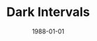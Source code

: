 ---
discogs_id: 617835
discogs_master_id: 53937
title: Dark Intervals
artists: ['Keith Jarrett']
date: 1988-01-01
genre: ['Jazz']
image: Dark Intervals-617835.jpg
label: ECM Records
country: Germany
styles: ['ECM Jazz']
video: https://www.youtube.com/watch?v=al_pDHvLbrg
category: Keith Jarrett
---